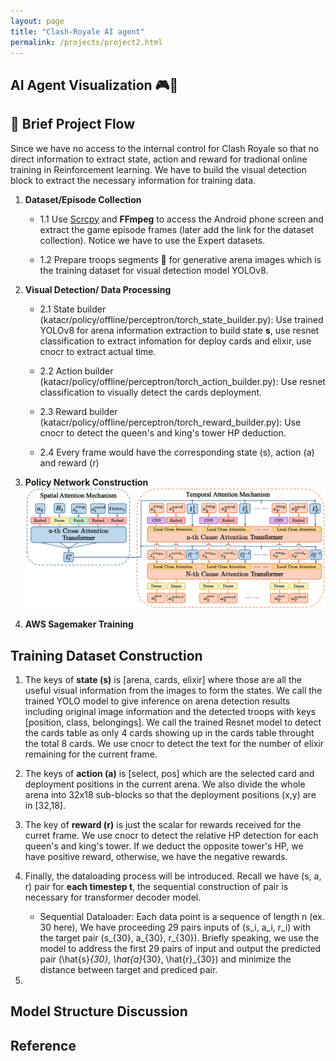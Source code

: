 ```yaml
---
layout: page
title: "Clash-Royale AI agent"
permalink: /projects/project2.html
---
```



## AI Agent Visualization 🎮🤖




## 🔬 Brief Project Flow

Since we have no access to the internal control for Clash Royale so that no direct information to extract state, action and reward for tradional online training in Reinforcement learning. We have to build the visual detection block to extract the necessary information for training data. 


1. **Dataset/Episode Collection**
   - 1.1 Use [Scrcpy](https://github.com/Genymobile/scrcpy) and **FFmpeg** to access the Android phone screen and extract the game episode frames (later add the link for the dataset collection). Notice we have to use the Expert datasets.
  
   
   - 1.2 Prepare troops segments 🤖 for generative arena images which is the training dataset for visual detection model YOLOv8.

2. **Visual Detection/ Data Processing**
   - 2.1 State builder (katacr/policy/offline/perceptron/torch_state_builder.py): Use trained YOLOv8 for arena information extraction to build state **s**, use resnet classification to extract infomation for deploy cards and elixir, use cnocr to extract actual time.
  
   
   - 2.2 Action builder (katacr/policy/offline/perceptron/torch_action_builder.py): Use resnet classification to visually detect the cards deployment.
  
   
   - 2.3 Reward builder (katacr/policy/offline/perceptron/torch_reward_builder.py): Use cnocr to detect the queen's and king's tower HP deduction.
  
   
   - 2.4 Every frame would have the corresponding state (s), action (a) and reward (r)

3. **Policy Network Construction**
 ![Policy Network Preview](policy_model_en.png)


5. **AWS Sagemaker Training**


## Training Dataset Construction

1. The keys of **state (s)** is [arena, cards, elixir] where those are all the useful visual information from the images to form the states. We call the trained YOLO model to give inference on   arena detection results including original image information and the detected troops with keys [position, class, belongings]. We call the trained Resnet model to detect the cards table as only 4 cards showing up in the cards table throught the total 8 cards. We use cnocr to detect the text for the number of elixir remaining for the current frame.


2. The keys of **action (a)** is [select, pos] which are the selected card and deployment positions in the current arena. We also divide the whole arena into 32x18 sub-blocks so that the deployment positions (x,y) are in [32,18].


3. The key of **reward (r)** is just the scalar for rewards received for the curret frame. We use cnocr to detect the relative HP detection for each queen's and king's tower. If we deduct the opposite tower's HP, we have positive reward, otherwise, we have the negative rewards.

4. Finally, the dataloading process will be introduced. Recall we have (s, a, r) pair for **each timestep t**, the sequential construction of pair is necessary for transformer decoder model.
   - Sequential Dataloader: Each data point is a sequence of length n (ex. 30 here), We have proceeding 29 pairs inputs of (s_i, a_i, r_i) with the target pair (s_{30}, a_{30}, r_{30}). Briefly speaking, we use the model to address the first 29 pairs of input and output the predicted pair (\hat{s}_{30}, \hat{a}_{30}, \hat{r}_{30}) and minimize the distance between target and prediced pair.

5.


## Model Structure Discussion


## Reference
